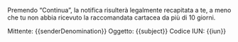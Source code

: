 Premendo “Continua”, la notifica risulterà legalmente recapitata a te, a meno che tu non abbia ricevuto la raccomandata cartacea da più di 10 giorni.





Mittente: {{senderDenomination}}
Oggetto: {{subject}}
Codice IUN: {{iun}}